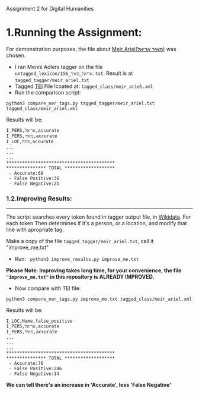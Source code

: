 Assignment 2 for Digital Humanities

1.Running the Assignment:
===
For demonstration purposes, the file about [Meir Ariel(מאיר אריאל)](https://en.wikipedia.org/wiki/Meir_Ariel) was chosen.
- I ran Menni Adlers tagger on the file ```untagged_lexicon/156_אריאל_מאיר.txt```. Result is at ```tagged_tagger/meir_ariel.txt```
- Tagged [TEI](https://tei-c.org/) File lcoated at: ```tagged_class/meir_ariel.xml```
- Run the comparison script: 
```
python3 compare_ner_tags.py tagged_tagger/meir_ariel.txt tagged_class/meir_ariel.xml
```
Results will be:

```
I_PERS,אריאל,accurate
I_PERS,מאיר,accurate
I_LOC,פתח,accurate
...
...
...
*****************************************
*************** TOTAL *******************
 - Accurate:69
 - False Positive:36
 - False Negative:21
```
### 1.2.Improving Results:
---
The script searches every token found in tagger output file, in [Wikidata](https://www.wikidata.org/wiki/Wikidata:Main_Page).
For each token 
Then determines if it's a person, or a location, and modify that line with apropriate tag.

Make a copy of the file ```tagged_tagger/meir_ariel.txt```, call it "improve_me.txt"
- Run:
``` python3 improve_results.py improve_me.txt```

**Please Note: Improving takes long time, for your convenience, the file ```"improve_me.txt"``` in this repository is ALREADY IMPROVED.**
- Now compare with TEI file:
```
python3 compare_ner_tags.py improve_me.txt tagged_class/meir_ariel.xml
```
Results will be:
```
I_LOC,Name,false_positive
I_PERS,אריאל,accurate
I_PERS,מאיר,accurate
...
...
...
*****************************************
*************** TOTAL *******************
 - Accurate:76
 - False Positive:246
 - False Negative:14
```
**We can tell there's an increase in 'Accurate', less 'False Negative'**
